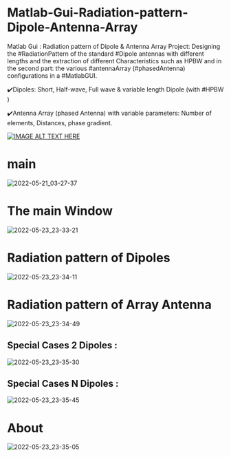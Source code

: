 # Matlab-Gui-Radiation-pattern-Dipole-Antenna-Array
Matlab Gui : Radiation pattern of Dipole &amp; Antenna Array
Project: Designing the #RadiationPattern of the standard #Dipole antennas with different lengths and the extraction of different Characteristics such as HPBW and in the second part: the various #antennaArray (#phasedAntenna) configurations in a #MatlabGUI.

 ✔️Dipoles: Short, Half-wave, Full wave & variable length Dipole (with #HPBW )
 
 ✔️Antenna Array (phased Antenna) with variable parameters: Number of elements, Distances, phase gradient.

[![IMAGE ALT TEXT HERE](https://img.youtube.com/vi/FCVu-16SsCk/0.jpg)](https://www.youtube.com/watch?v=FCVu-16SsCk)
# main 
![2022-05-21_03-27-37](https://user-images.githubusercontent.com/52040368/169893902-eb5e5a0a-3c50-468d-8893-0c7a9c106451.png)
# The main Window
![2022-05-23_23-33-21](https://user-images.githubusercontent.com/52040368/169894000-4abe2abb-655f-4b38-b7e3-e65204731a7b.png)
# Radiation pattern of Dipoles
![2022-05-23_23-34-11](https://user-images.githubusercontent.com/52040368/169894006-f591f7a2-0d97-4f64-953e-57500a607774.png)
# Radiation pattern of Array Antenna
![2022-05-23_23-34-49](https://user-images.githubusercontent.com/52040368/169894011-e6ed4132-50be-4fc9-8df9-3025de06ffd9.png)
## Special Cases 2 Dipoles :
![2022-05-23_23-35-30](https://user-images.githubusercontent.com/52040368/169894016-81c0c984-77a7-438a-86e1-7d88451aee20.png)
## Special Cases N Dipoles :
![2022-05-23_23-35-45](https://user-images.githubusercontent.com/52040368/169894018-e4c2b14e-0ae2-4413-bfab-30b2bc6fafc8.png)
# About
![2022-05-23_23-35-05](https://user-images.githubusercontent.com/52040368/169894012-6a7b776e-e7ed-46af-b124-f7b128c26759.png)
